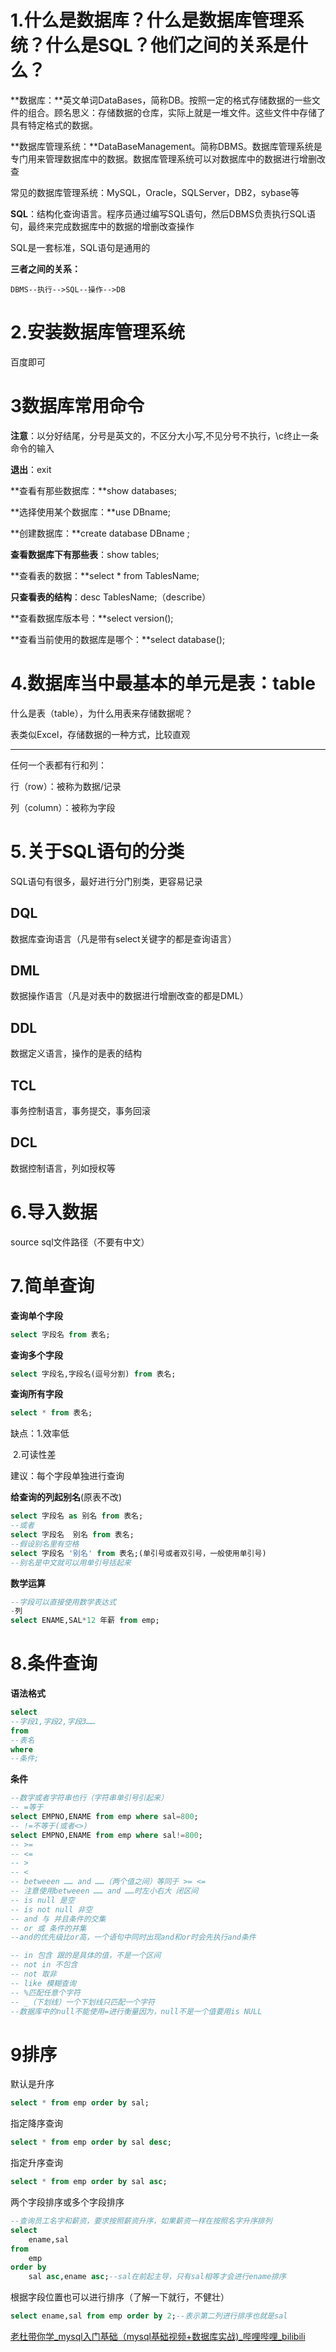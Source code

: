 # 1.什么是数据库？什么是数据库管理系统？什么是SQL？他们之间的关系是什么？

**数据库：**英文单词DataBases，简称DB。按照一定的格式存储数据的一些文件的组合。顾名思义：存储数据的仓库，实际上就是一堆文件。这些文件中存储了具有特定格式的数据。

**数据库管理系统：**DataBaseManagement。简称DBMS。数据库管理系统是专门用来管理数据库中的数据。数据库管理系统可以对数据库中的数据进行增删改查

常见的数据库管理系统：MySQL，Oracle，SQLServer，DB2，sybase等

**SQL**：结构化查询语言。程序员通过编写SQL语句，然后DBMS负责执行SQL语句，最终来完成数据库中的数据的增删改查操作

SQL是一套标准，SQL语句是通用的

**三者之间的关系：**

~~~
DBMS--执行-->SQL--操作-->DB
~~~

# 2.安装数据库管理系统

百度即可

# 3数据库常用命令

**注意**：以分好结尾，分号是英文的，不区分大小写,不见分号不执行，\c终止一条命令的输入

**退出**：exit

**查看有那些数据库：**show databases;

**选择使用某个数据库：**use DBname;

**创建数据库：**create database DBname ;

**查看数据库下有那些表**：show tables;

**查看表的数据：**select * from TablesName;

**只查看表的结构**：desc TablesName;（describe）

**查看数据库版本号：**select version();

**查看当前使用的数据库是哪个：**select database();



# 4.数据库当中最基本的单元是表：table

什么是表（table），为什么用表来存储数据呢？

表类似Excel，存储数据的一种方式，比较直观

------

任何一个表都有行和列：

行（row）：被称为数据/记录

列（column）：被称为字段 

# 5.关于SQL语句的分类

SQL语句有很多，最好进行分门别类，更容易记录

## DQL

数据库查询语言（凡是带有select关键字的都是查询语言）

## DML

数据操作语言（凡是对表中的数据进行增删改查的都是DML）

## DDL

数据定义语言，操作的是表的结构

## TCL

事务控制语言，事务提交，事务回滚

## DCL

数据控制语言，列如授权等

# 6.导入数据

source sql文件路径（不要有中文）

# 7.简单查询

**查询单个字段**

~~~sql
select 字段名 from 表名;
~~~

**查询多个字段**

~~~sql
select 字段名,字段名(逗号分割) from 表名;
~~~

**查询所有字段**

~~~sql
select * from 表名;
~~~

缺点：1.效率低

​			2.可读性差

建议：每个字段单独进行查询

**给查询的列起别名**(原表不改)

~~~sql
select 字段名 as 别名 from 表名;
--或者
select 字段名  别名 from 表名;
--假设别名里有空格
select 字段名 '别名' from 表名;(单引号或者双引号，一般使用单引号)
--别名是中文就可以用单引号括起来
~~~

**数学运算**

~~~sql
--字段可以直接使用数学表达式
-列
select ENAME,SAL*12 年薪 from emp;
~~~

# 8.条件查询

**语法格式**

~~~sql
select 
--字段1,字段2,字段3……
from
--表名
where
--条件;
~~~

**条件**

~~~sql
--数字或者字符串也行（字符串单引号引起来）
-- =等于
select EMPNO,ENAME from emp where sal=800;
-- !=不等于(或者<>)
select EMPNO,ENAME from emp where sal!=800;
-- >=
-- <=
-- >
-- <
-- betweeen …… and ……（两个值之间）等同于 >= <=
-- 注意使用betweeen …… and ……时左小右大 闭区间
-- is null 是空
-- is not null 非空
-- and 与 并且条件的交集
-- or 或 条件的并集
--and的优先级比or高，一个语句中同时出现and和or时会先执行and条件

-- in 包含 跟的是具体的值，不是一个区间
-- not in 不包含
-- not 取非
-- like 模糊查询
-- %匹配任意个字符
-- _（下划线）一个下划线只匹配一个字符
--数据库中的null不能使用=进行衡量因为，null不是一个值要用is NULL
~~~

# 9排序

默认是升序

~~~sql
select * from emp order by sal;
~~~

指定降序查询

~~~sql
select * from emp order by sal desc; 
~~~

指定升序查询

~~~sql
select * from emp order by sal asc; 
~~~

两个字段排序或多个字段排序

~~~sql
--查询员工名字和薪资，要求按照薪资升序，如果薪资一样在按照名字升序排列
select 
	ename,sal
from
	emp
order by
	sal asc,ename asc;--sal在前起主导，只有sal相等才会进行ename排序
~~~

根据字段位置也可以进行排序（了解一下就行，不健壮）

~~~sql
select ename,sal from emp order by 2;--表示第二列进行排序也就是sal 
~~~

[老杜带你学_mysql入门基础（mysql基础视频+数据库实战)_哔哩哔哩_bilibili](https://www.bilibili.com/video/BV1Vy4y1z7EX?p=30&spm_id_from=pageDriver)
